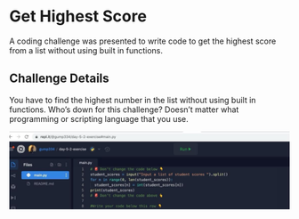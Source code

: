# Get Highest Score

A coding challenge was presented to write code to get the highest score from a list without using built in functions.

## Challenge Details

You have to find the highest number in the list without using built in functions. 
Who’s down for this challenge? Doesn’t matter what programming or scripting language that you use.

![Python example of challenge](challenge.jpg)